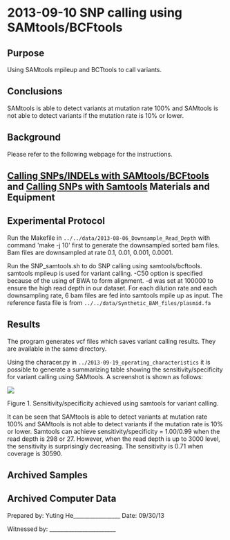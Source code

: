2013-09-10 SNP calling using SAMtools/BCFtools
==============================

Purpose
------------
Using SAMtools mpileup and BCTtools to call variants.

Conclusions
-----------------
SAMtools is able to detect variants at mutation rate 100% and SAMtools is not able to detect variants if the mutation rate is 10% or lower. 

Background
----------------
Please refer to the following webpage for the instructions.

[Calling SNPs/INDELs with SAMtools/BCFtools](http://samtools.sourceforge.net/mpileup.shtml )
and
[Calling SNPs with Samtools](http://ged.msu.edu/angus/tutorials-2013/snp_tutorial.html )
Materials and Equipment
------------------------------


Experimental Protocol
---------------------------
Run the Makefile in `../../data/2013-08-06_Downsample_Read_Depth` with command 'make -j 10' first to generate the downsampled sorted bam files. Bam files are downsampled at rate 0.1, 0.01, 0.001, 0.0001.

Run the SNP_samtools.sh to do SNP calling using samtools/bcftools.
samtools mpileup is used for variant calling. -C50 option is specified because of the using of BWA to form alignment. -d was set at 100000 to ensure the high read depth in our dataset. For each dilution rate and each downsampling rate, 6 bam files are fed into samtools mpile up as input. The reference fasta file is from `../../data/Synthetic_BAM_files/plasmid.fa`


Results
-----------
The program generates vcf files which saves variant calling results. They are available in the same directory.

Using the characer.py in `../2013-09-19_operating_characteristics` it is possible to generate a summarizing table showing the sensitivity/specificity for variant calling using SAMtools. A screenshot is shown as follows:

![](http://i.imgur.com/SbfEVFt.png)

Figure 1. Sensitivity/specificity achieved using samtools for variant calling.

It can be seen that SAMtools is able to detect variants at mutation rate 100% and SAMtools is not able to detect variants if the mutation rate is 10% or lower. Samtools can achieve sensitivity/specificity = 1.00/0.99 when the read depth is 298 or 27. However, when the read depth is up to 3000 level, the sensitivity is  surprisingly decreasing. The sensitivity is 0.71 when coverage is 30590.


Archived Samples
-------------------------

Archived Computer Data
------------------------------


Prepared by: Yuting He_________________     Date: 09/30/13


Witnessed by: ________________________

